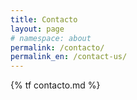 ```yaml
---
title: Contacto
layout: page
# namespace: about
permalink: /contacto/
permalink_en: /contact-us/
---
```


{% tf contacto.md %}